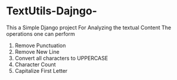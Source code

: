 # TextUtils-Dajngo-
This a Simple Django project For Analyzing the textual Content 
The operations one can perform 
1. Remove Punctuation
2. Remove New Line
3. Convert all characters to UPPERCASE
4. Character Count
5. Capitalize First Letter
